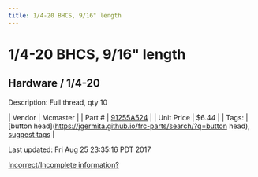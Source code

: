 ```yaml
---
title: 1/4-20 BHCS, 9/16" length
---
```


# 1/4-20 BHCS, 9/16" length
## Hardware / 1/4-20
Description: 	Full thread, qty 10 

| Vendor | Mcmaster | 
| Part # | [91255A524](https://www.mcmaster.com/#91255A524) | 
| Unit Price | $6.44 | 
| Tags: | [button head](https://jgermita.github.io/frc-parts/search/?q=button head), [suggest tags](https://docs.google.com/forms/d/e/1FAIpQLSeWyY8v3RgOty-MyWmh9U0iivNYN_molChYyS-0U-o-kOAv_g/viewform) | 

Last updated: Fri Aug 25 23:35:16 PDT 2017

 [Incorrect/Incomplete information?](https://docs.google.com/forms/d/e/1FAIpQLSeWyY8v3RgOty-MyWmh9U0iivNYN_molChYyS-0U-o-kOAv_g/viewform)